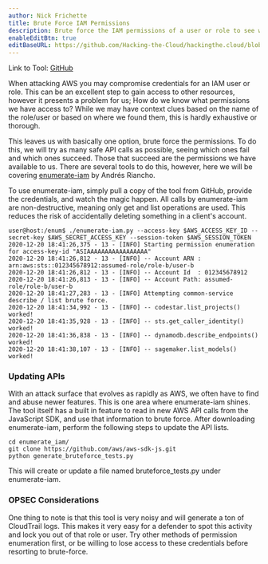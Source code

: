 ```yaml
---
author: Nick Frichette
title: Brute Force IAM Permissions
description: Brute force the IAM permissions of a user or role to see what you have access to.
enableEditBtn: true
editBaseURL: https://github.com/Hacking-the-Cloud/hackingthe.cloud/blob/main/content
---
```

Link to Tool: [GitHub](https://github.com/andresriancho/enumerate-iam)

When attacking AWS you may compromise credentials for an IAM user or role. This can be an excellent step to gain access to other resources, however it presents a problem for us; How do we know what permissions we have access to? While we may have context clues based on the name of the role/user or based on where we found them, this is hardly exhaustive or thorough. 

This leaves us with basically one option, brute force the permissions. To do this, we will try as many safe API calls as possible, seeing which ones fail and which ones succeed. Those that succeed are the permissions we have available to us. There are several tools to do this, however, here we will be covering [enumerate-iam](https://github.com/andresriancho/enumerate-iam) by Andrés Riancho.

To use enumerate-iam, simply pull a copy of the tool from GitHub, provide the credentials, and watch the magic happen. All calls by enumerate-iam are non-destructive, meaning only get and list operations are used. This reduces the risk of accidentally deleting something in a client's account.

```
user@host:/enum$ ./enumerate-iam.py --access-key $AWS_ACCESS_KEY_ID --secret-key $AWS_SECRET_ACCESS_KEY --session-token $AWS_SESSION_TOKEN
2020-12-20 18:41:26,375 - 13 - [INFO] Starting permission enumeration for access-key-id "ASIAAAAAAAAAAAAAAAAA"
2020-12-20 18:41:26,812 - 13 - [INFO] -- Account ARN : arn:aws:sts::012345678912:assumed-role/role-b/user-b
2020-12-20 18:41:26,812 - 13 - [INFO] -- Account Id  : 012345678912
2020-12-20 18:41:26,813 - 13 - [INFO] -- Account Path: assumed-role/role-b/user-b
2020-12-20 18:41:27,283 - 13 - [INFO] Attempting common-service describe / list brute force.
2020-12-20 18:41:34,992 - 13 - [INFO] -- codestar.list_projects() worked!
2020-12-20 18:41:35,928 - 13 - [INFO] -- sts.get_caller_identity() worked!
2020-12-20 18:41:36,838 - 13 - [INFO] -- dynamodb.describe_endpoints() worked!
2020-12-20 18:41:38,107 - 13 - [INFO] -- sagemaker.list_models() worked!
```

### Updating APIs
With an attack surface that evolves as rapidly as AWS, we often have to find and abuse newer features. This is one area where enumerate-iam shines. The tool itself has a built in feature to read in new AWS API calls from the JavaScript SDK, and use that information to brute force. After downloading enumerate-iam, perform the following steps to update the API lists.

```
cd enumerate_iam/
git clone https://github.com/aws/aws-sdk-js.git
python generate_bruteforce_tests.py
```

This will create or update a file named bruteforce_tests.py under enumerate-iam.

### OPSEC Considerations
One thing to note is that this tool is very noisy and will generate a ton of CloudTrail logs. This makes it very easy for a defender to spot this activity and lock you out of that role or user. Try other methods of permission enumeration first, or be willing to lose access to these credentials before resorting to brute-force. 